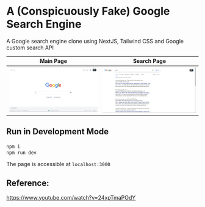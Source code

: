 # A (Conspicuously Fake) Google Search Engine

A Google search engine clone using NextJS, Tailwind CSS and Google custom search API

Main Page|  Search Page
:-------------------------:|:-------------------------:
![](./images/demo1.JPG) |  ![](./images/demo2.JPG)

## Run in Development Mode
```
npm i
npm run dev
```
The page is accessible at `localhost:3000`

## Reference: 
https://www.youtube.com/watch?v=24xpTmaPOdY
